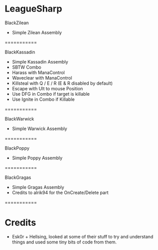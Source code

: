 LeagueSharp
===========

BlackZilean

- Simple Zilean Assembly

===========

BlackKassadin

- Simple Kassadin Assembly
-   SBTW Combo
-   Harass with ManaControl
-   Waveclear with ManaControl
-   Killsteal with Q / E / R (E & R disabled by default)
-   Escape with Ult to mouse Position
-   Use DFG in Combo if target is killable
-   Use Ignite in Combo if Killable

===========

BlackWarwick

- Simple Warwick Assembly

===========

BlackPoppy

- Simple Poppy Assembly

===========

BlackGragas

- Simple Gragas Assembly
- Credits to alrik94 for the OnCreate/Delete part

===========


Credits
===========

- Esk0r + Hellsing, looked at some of their stuff to try and understand things and used some tiny bits of code from them.
